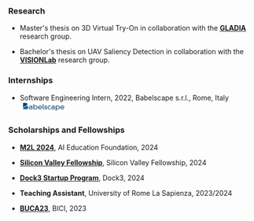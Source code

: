 ### Research
- Master's thesis on 3D Virtual Try-On in collaboration with the <a href='https://gladia.di.uniroma1.it/' target="_blank"><strong>GLADIA</strong></a> research group.

- Bachelor's thesis on UAV Saliency Detection in collaboration with the <a href='https://visionlab.di.uniroma1.it/' target="_blank"><strong>VISIONLab</strong></a> research group.

### Internships

- Software Engineering Intern, 2022, Babelscape s.r.l., Rome, Italy <a><img src='./static/assets/img/babelscape.png' width='20%'></img></a>

### Scholarships and Fellowships

- <a href='https://www.m2lschool.org/' target="_blank"><strong>M2L 2024</strong></a>, AI Education Foundation, 2024

- <a href='https://www.siliconvalleyfellowship.com/' target="_blank"><strong>Silicon Valley Fellowship</strong></a>, Silicon Valley Fellowship, 2024

- <a href='https://www.dock3.it/en/home-en/' target="_blank"><strong>Dock3 Startup Program</strong></a>, Dock3, 2024

- <strong>Teaching Assistant</strong></a>, University of Rome La Sapienza, 2023/2024

- <a href='https://buca23.bici.events/' target="_blank"><strong>BUCA23</strong></a>, BICI, 2023
